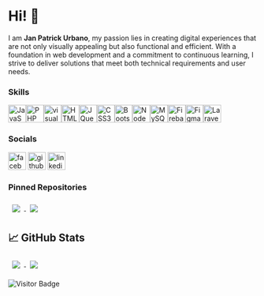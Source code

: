 # Hi! 👋

I am <b> Jan Patrick Urbano</b>, my passion lies in creating digital experiences that are not only visually appealing but also functional and efficient. With a foundation in web development and a commitment to continuous learning, I strive to deliver solutions that meet both technical requirements and user needs.

### Skills

<p align="left">
<a href="https://developer.mozilla.org/en-US/docs/Web/JavaScript" target="_blank" rel="noreferrer"><img src="https://raw.githubusercontent.com/danielcranney/readme-generator/main/public/icons/skills/javascript-colored.svg" width="36" height="36" alt="JavaScript" /></a><a href="https://www.php.net/" target="_blank" rel="noreferrer"><img src="https://raw.githubusercontent.com/danielcranney/readme-generator/main/public/icons/skills/php-colored.svg" width="36" height="36" alt="PHP" /></a><a href="https://code.visualstudio.com/" target="_blank" rel="noreferrer"><img width="36" height="36" src="https://img.icons8.com/ios-filled/50/228BE6/visual-studio.png" alt="visual-studio"/></a><a href="https://developer.mozilla.org/en-US/docs/Glossary/HTML5" target="_blank" rel="noreferrer"><img src="https://raw.githubusercontent.com/danielcranney/readme-generator/main/public/icons/skills/html5-colored.svg" width="36" height="36" alt="HTML5" /></a><a href="https://jquery.com/" target="_blank" rel="noreferrer"><img src="https://raw.githubusercontent.com/danielcranney/readme-generator/main/public/icons/skills/jquery-colored.svg" width="36" height="36" alt="JQuery" /></a><a href="https://www.w3.org/TR/CSS/#css" target="_blank" rel="noreferrer"><img src="https://raw.githubusercontent.com/danielcranney/readme-generator/main/public/icons/skills/css3-colored.svg" width="36" height="36" alt="CSS3" /></a><a href="https://getbootstrap.com/" target="_blank" rel="noreferrer"><img src="https://raw.githubusercontent.com/danielcranney/readme-generator/main/public/icons/skills/bootstrap-colored.svg" width="36" height="36" alt="Bootstrap" /></a><a href="https://nodejs.org/en/" target="_blank" rel="noreferrer"><img src="https://raw.githubusercontent.com/danielcranney/readme-generator/main/public/icons/skills/nodejs-colored.svg" width="36" height="36" alt="NodeJS" /></a><a href="https://www.mysql.com/" target="_blank" rel="noreferrer"><img src="https://raw.githubusercontent.com/danielcranney/readme-generator/main/public/icons/skills/mysql-colored.svg" width="36" height="36" alt="MySQL" /></a><a href="https://firebase.google.com/" target="_blank" rel="noreferrer"><img src="https://raw.githubusercontent.com/danielcranney/readme-generator/main/public/icons/skills/firebase-colored.svg" width="36" height="36" alt="Firebase" /></a><a href="https://www.figma.com/" target="_blank" rel="noreferrer"><img src="https://raw.githubusercontent.com/danielcranney/readme-generator/main/public/icons/skills/figma-colored.svg" width="36" height="36" alt="Figma" /></a><a href="https://laravel.com/" target="_blank" rel="noreferrer"><img src="https://raw.githubusercontent.com/danielcranney/readme-generator/main/public/icons/skills/laravel-colored.svg" width="36" height="36" alt="Laravel" /></a>
</p>

### Socials
<p align="left">
  <a href="https://www.facebook.com/Accezen" target="_blank" rel="noreferrer"><img width="36" height="36" src="https://img.icons8.com/ios-filled/50/4AB197/facebook-new.png" alt="facebook-new"/></a>
  <a href="https://www.github.com/Accezen" target="_blank" rel="noreferrer"><img width="36" height="36" src="https://img.icons8.com/glyph-neue/64/4AB197/github.png" alt="github"/></a>
  <a href="https://www.linkedin.com/in/jan-patrick-urbano-899170251" target="_blank" rel="noreferrer"><img width="36" height="36" src="https://img.icons8.com/glyph-neue/64/4AB197/linkedin.png" alt="linkedin"/></a>
</p>

### Pinned Repositories

<a href="https://github.com/Accezen/miltea-coffee-shop">
  <img align="center" style="margin:0.5rem" src="https://github-readme-stats.vercel.app/api/pin/?username=accezen&repo=miltea-coffee-shop&title_color=ffffff&text_color=c9cacc&icon_color=4AB197&bg_color=1A2B34" />
</a>

<a href="https://github.com/Accezen/psu-alumni-connect">
  <img align="center" style="margin:0.5rem" src="https://github-readme-stats.vercel.app/api/pin/?username=accezen&repo=psu-alumni-connect&title_color=ffffff&text_color=c9cacc&icon_color=4AB197&bg_color=1A2B34" />
</a>

## &#x1f4c8; GitHub Stats

<a href="https://github.com/accezen">
  <img align="center" style="margin:0.5rem" src="https://github-readme-stats.vercel.app/api/top-langs/?username=accezen&hide=html,css&title_color=ffffff&text_color=c9cacc&icon_color=4AB197&bg_color=1A2B34" />
</a>

<a href="https://github.com/accezen">
  <img align="center" style="margin:0.5rem" src="https://github-readme-stats.vercel.app/api?username=accezen&show_icons=true&line_height=27&count_private=true&title_color=ffffff&text_color=c9cacc&icon_color=4AB097&bg_color=1A2B34" />
</a>

![Visitor Badge](https://visitor-badge.laobi.icu/badge?page_id=accezen.accezen)
